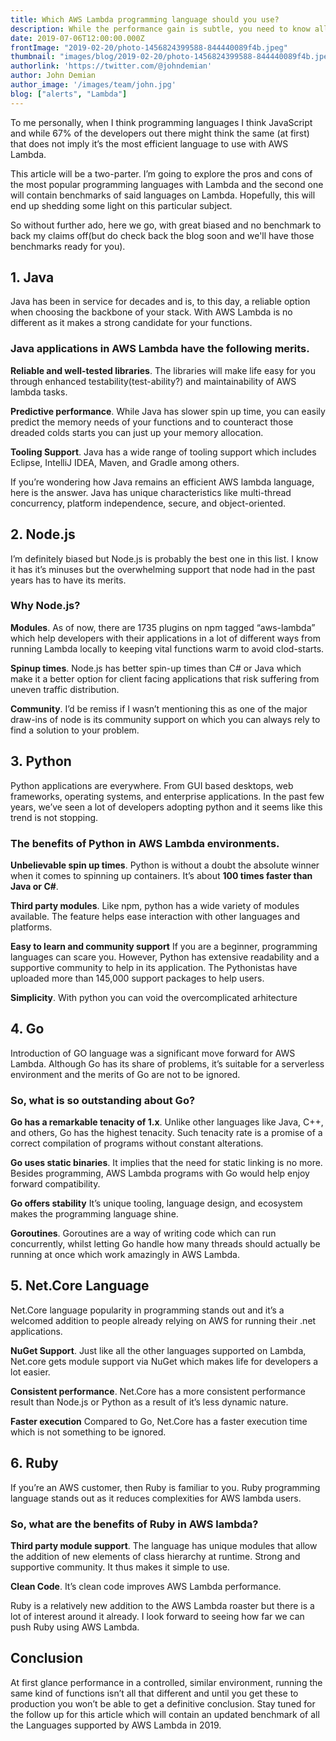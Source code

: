 ```yaml
---
title: Which AWS Lambda programming language should you use?
description: While the performance gain is subtle, you need to know all the details before making a decision.
date: 2019-07-06T12:00:00.000Z
frontImage: "2019-02-20/photo-1456824399588-844440089f4b.jpeg"
thumbnail: "images/blog/2019-02-20/photo-1456824399588-844440089f4b.jpeg"
authorlink: 'https://twitter.com/@johndemian'
author: John Demian
author_image: '/images/team/john.jpg'
blog: ["alerts", "Lambda"]
---
```

To me personally, when I think programming languages I think JavaScript and while 67% of the developers out there might think the same (at first) that does not imply it’s the most efficient language to use with AWS Lambda.

This article will be a two-parter. I’m going to explore the pros and cons of the most popular programming languages with Lambda and the second one will contain benchmarks of said languages on Lambda. Hopefully, this will end up shedding some light on this particular subject.

So without further ado, here we go, with great biased and no benchmark to back my claims off(but do check back the blog soon and we'll have those benchmarks ready for you).

## 1. Java
Java has been in service for decades and is, to this day, a reliable option when choosing the backbone of your stack. With AWS Lambda is no different as it makes a strong candidate for your functions.

### Java applications in AWS Lambda have the following merits.

**Reliable and well-tested libraries**. The libraries will make life easy for you through enhanced testability(test-ability?) and maintainability of AWS lambda tasks.

**Predictive performance**. While Java has slower spin up time, you can easily predict the memory needs of your functions and to counteract those dreaded colds starts you can just up your memory allocation.

**Tooling Support**. Java has a wide range of tooling support which includes Eclipse, IntelliJ IDEA, Maven, and Gradle among others.

If you’re wondering how Java remains an efficient AWS lambda language, here is the answer. Java has unique characteristics like multi-thread concurrency, platform independence, secure, and object-oriented.

## 2. Node.js 
I’m definitely biased but Node.js is probably the best one in this list. I know it has it’s minuses but the overwhelming support that node had in the past years has to have its merits.

### Why Node.js?

**Modules**. As of now, there are 1735 plugins on npm tagged “aws-lambda” which help developers with their applications in a lot of different ways from running Lambda locally to keeping vital functions warm to avoid clod-starts.

**Spinup times**. Node.js has better spin-up times than C# or Java which make it a better option for client facing applications that risk suffering from uneven traffic distribution.

**Community**. I’d be remiss if I wasn’t mentioning this as one of the major draw-ins of node is its community support on which you can always rely to find a solution to your problem.

## 3. Python 
Python applications are everywhere. From GUI based desktops, web frameworks, operating systems, and enterprise applications. In the past few years, we’ve seen a lot of developers adopting python and it seems like this trend is not stopping.

### The benefits of Python in AWS Lambda environments.

**Unbelievable spin up times**. Python is without a doubt the absolute winner when it comes to spinning up containers. It’s about **100 times faster than Java or C#**.

**Third party modules**. Like npm, python has a wide variety of modules available.  The feature helps ease interaction with other languages and platforms.

**Easy to learn and community support** If you are a beginner, programming languages can scare you. However, Python has extensive readability and a supportive community to help in its application. The Pythonistas have uploaded more than 145,000 support packages to help users.

**Simplicity**. With python you can void the overcomplicated arhitecture 

## 4. Go
Introduction of GO language was a significant move forward for AWS Lambda. Although Go has its share of problems, it’s suitable for a serverless environment and the merits of Go are not to be ignored.

### So, what is so outstanding about Go?

**Go has a remarkable tenacity of 1.x**. Unlike other languages like Java, C++, and others, Go has the highest tenacity. Such tenacity rate is a promise of a correct compilation of programs without constant alterations.

**Go uses static binaries**. It implies that the need for static linking is no more. Besides programming, AWS Lambda programs with Go would help enjoy forward compatibility.

**Go offers stability** It’s unique tooling, language design, and ecosystem makes the programming language shine.

**Goroutines**. Goroutines are a way of writing code which can run concurrently, whilst letting Go handle how many threads should actually be running at once which work amazingly in AWS Lambda.


## 5. Net.Core Language
Net.Core language popularity in programming stands out and it’s a welcomed addition to people already relying on AWS for running their .net applications.

**NuGet Support**. Just like all the other languages supported on Lambda, Net.core gets module support via NuGet which makes life for developers a lot easier.

**Consistent performance**. Net.Core has a more consistent performance result than Node.js or Python as a result of it’s less dynamic nature.

**Faster execution** Compared to Go, Net.Core has a faster execution time which is not something to be ignored.

## 6. Ruby
If you’re an AWS customer, then Ruby is familiar to you. Ruby programming language stands out as it reduces complexities for AWS lambda users.

### So, what are the benefits of Ruby in AWS lambda?

**Third party module support**. The language has unique modules that allow the addition of new elements of class hierarchy at runtime.
Strong and supportive community. It thus makes it simple to use.

**Clean Code**. It’s clean code improves AWS Lambda performance.

Ruby is a relatively new addition to the AWS Lambda roaster but there is a lot of interest around it already. I look forward to seeing how far we can push Ruby using AWS Lambda.

## Conclusion
At first glance performance in a controlled, similar environment, running the same kind of functions isn’t all that different and until you get these to production you won’t be able to get a definitive conclusion. Stay tuned for the follow up for this article which will contain an updated benchmark of all the Languages supported by AWS Lambda in 2019.
